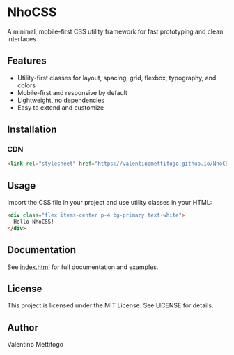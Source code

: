 # NhoCSS

A minimal, mobile-first CSS utility framework for fast prototyping and clean interfaces.

## Features
- Utility-first classes for layout, spacing, grid, flexbox, typography, and colors
- Mobile-first and responsive by default
- Lightweight, no dependencies
- Easy to extend and customize

## Installation

### CDN
```html
<link rel="stylesheet" href="https://valentinomettifogo.github.io/NhoCSS/dist/nho.min.css">
```

## Usage
Import the CSS file in your project and use utility classes in your HTML:
```html
<div class="flex items-center p-4 bg-primary text-white">
  Hello NhoCSS!
</div>
```

## Documentation
See [index.html](index.html) for full documentation and examples.

## License
This project is licensed under the MIT License. See LICENSE for details.

## Author
Valentino Mettifogo
